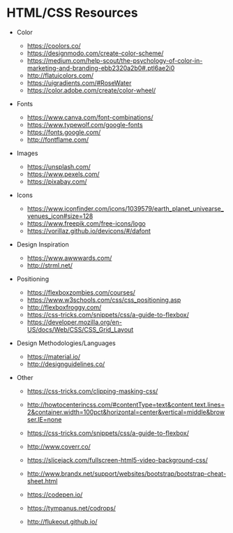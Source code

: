 # HTML/CSS Resources

* Color

  * https://coolors.co/
  * https://designmodo.com/create-color-scheme/
  * https://medium.com/help-scout/the-psychology-of-color-in-marketing-and-branding-ebb2320a2b0#.ptl6ae2i0
  * http://flatuicolors.com/
  * https://uigradients.com/#RoseWater
  * https://color.adobe.com/create/color-wheel/

* Fonts

  * https://www.canva.com/font-combinations/
  * https://www.typewolf.com/google-fonts
  * https://fonts.google.com/
  * http://fontflame.com/

* Images

  * https://unsplash.com/
  * https://www.pexels.com/
  * https://pixabay.com/

* Icons

  * https://www.iconfinder.com/icons/1039579/earth_planet_univearse_venues_icon#size=128
  * https://www.freepik.com/free-icons/logo
  * https://vorillaz.github.io/devicons/#/dafont

* Design Inspiration

  * https://www.awwwards.com/
  * http://strml.net/

* Positioning

  * https://flexboxzombies.com/courses/
  * https://www.w3schools.com/css/css_positioning.asp
  * http://flexboxfroggy.com/
  * https://css-tricks.com/snippets/css/a-guide-to-flexbox/
  * https://developer.mozilla.org/en-US/docs/Web/CSS/CSS_Grid_Layout

* Design Methodologies/Languages

  * https://material.io/
  * http://designguidelines.co/

* Other

  * https://css-tricks.com/clipping-masking-css/

  * http://howtocenterincss.com/#contentType=text&content.text.lines=2&container.width=100pct&horizontal=center&vertical=middle&browser.IE=none

  * https://css-tricks.com/snippets/css/a-guide-to-flexbox/

  * http://www.coverr.co/
  * https://slicejack.com/fullscreen-html5-video-background-css/

  * http://www.brandx.net/support/websites/bootstrap/bootstrap-cheat-sheet.html

  * https://codepen.io/

  * https://tympanus.net/codrops/
  * http://flukeout.github.io/
